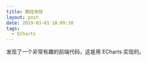 ```yaml
---
title: 酷炫地球
layout: post
date: 2019-03-01 18:09:30
tags:
  - ECharts
---
```

发现了一个非常有趣的前端代码，这是用 ECharts 实现的。

<div id="container" style="height: 100%"></div>
<script type="text/javascript" src="http://echarts.baidu.com/gallery/vendors/echarts/echarts.min.js"></script>
<script type="text/javascript" src="http://echarts.baidu.com/gallery/vendors/echarts-gl/echarts-gl.min.js"></script>
<script type="text/javascript" src="http://echarts.baidu.com/gallery/vendors/echarts-stat/ecStat.min.js"></script>
<script type="text/javascript" src="http://echarts.baidu.com/gallery/vendors/echarts/extension/dataTool.min.js"></script>
<script type="text/javascript" src="http://echarts.baidu.com/gallery/vendors/echarts/map/js/china.js"></script>
<script type="text/javascript" src="http://echarts.baidu.com/gallery/vendors/echarts/map/js/world.js"></script>
<script type="text/javascript" src="https://api.map.baidu.com/api?v=2.0&ak=PTcc8MUEmGf6K1OufV7PvKlGt6QtfApq&__ec_v__=20190126"></script>
<script type="text/javascript" src="http://echarts.baidu.com/gallery/vendors/echarts/extension/bmap.min.js"></script>
<script type="text/javascript" src="http://echarts.baidu.com/gallery/vendors/simplex.js"></script>
<script type="text/javascript" src="https://saferman.github.io/gallery/assets/js/earth.js"></script>
